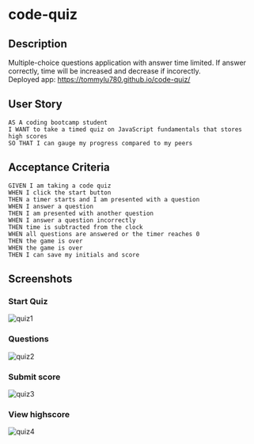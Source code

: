 # code-quiz
## Description
Multiple-choice questions application with answer time limited. If answer correctly, time will be increased and decrease if incorectly.<br>
Deployed app: https://tommylu780.github.io/code-quiz/
## User Story
```
AS A coding bootcamp student
I WANT to take a timed quiz on JavaScript fundamentals that stores high scores
SO THAT I can gauge my progress compared to my peers
```
## Acceptance Criteria
```
GIVEN I am taking a code quiz
WHEN I click the start button
THEN a timer starts and I am presented with a question
WHEN I answer a question
THEN I am presented with another question
WHEN I answer a question incorrectly
THEN time is subtracted from the clock
WHEN all questions are answered or the timer reaches 0
THEN the game is over
WHEN the game is over
THEN I can save my initials and score
```
## Screenshots
### Start Quiz
![quiz1](https://user-images.githubusercontent.com/53459495/111939368-320f2600-8b20-11eb-9268-4bd067be1d11.PNG)
### Questions
![quiz2](https://user-images.githubusercontent.com/53459495/111939509-9631ea00-8b20-11eb-8375-1e408278fbf4.PNG)
### Submit score
![quiz3](https://user-images.githubusercontent.com/53459495/111939629-da24ef00-8b20-11eb-9b96-0dcce5fbb63e.PNG)
### View highscore
![quiz4](https://user-images.githubusercontent.com/53459495/111939655-ef9a1900-8b20-11eb-8a25-88efa178c1e4.PNG)


